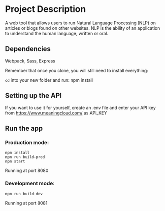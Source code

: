 # Project Description
A web tool that allows users to run Natural Language Processing (NLP) on articles or blogs found on other websites. NLP is the ability of an application to understand the human language, written or oral.

## Dependencies
Webpack, Sass, Express

Remember that once you clone, you will still need to install everything:

`cd` into your new folder and run:
    npm install

## Setting up the API
If you want to use it for yourself, create an .env file and enter your API key from https://www.meaningcloud.com/ as API_KEY

## Run the app
### Production mode:
    npm install
    npm run build-prod
    npm start
Running at port 8080

### Development mode:
    npm run build-dev
Running at port 8081


